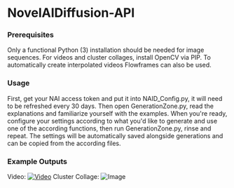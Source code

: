 # NovelAIDiffusion-API

### Prerequisites
Only a functional Python (3) installation should be needed for image sequences. For videos and cluster collages, install OpenCV via PIP. To automatically create interpolated videos Flowframes can also be used.

### Usage
First, get your NAI access token and put it into NAID_Config.py, it will need to be refreshed every 30 days.
Then open GenerationZone.py, read the explanations and familiarize yourself with the examples.
When you're ready, configure your settings according to what you'd like to generate and use one of the according functions, then run GenerationZone.py, rinse and repeat. The settings will be automatically saved alongside generations and can be copied from the according files.

### Example Outputs
Video:
[![Video](https://img.youtube.com/vi/XZLiKBt1J_I/maxresdefault.jpg)](https://www.youtube.com/watch?v=XZLiKBt1J_I)
Cluster Collage:
![Image](https://i.imgur.com/cZzHkng.jpg)

